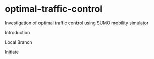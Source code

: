 # optimal-traffic-control
Investigation of optimal traffic control using SUMO mobility simulator

Introduction

Local Branch

Initiate